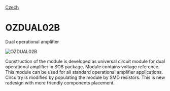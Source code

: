 
[Czech](./README.cs.md)
<!--- module --->
# OZDUAL02B
<!--- Emodule --->

<!--- subtitle --->Dual operational amplifier <!--- Esubtitle --->

![OZDUAL02B](/doc/img/OZDUAL02B_top_big.jpg)

<!--- description --->Construction of the module is developed as universal circuit module for dual operational amplifier in SO8 package. Module contains voltage reference. This module can be used for all standard operational amplifier applications. Circuitry is modified by populating the module by SMD resistors. This is new redesign with more friendly components placement. <!--- Edescription --->
            
